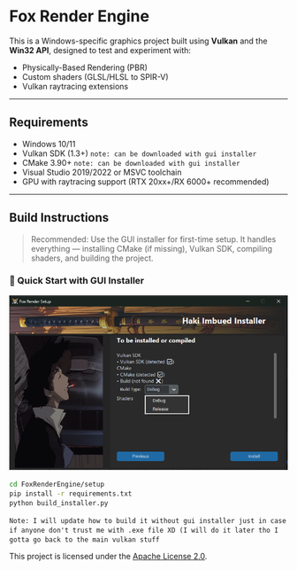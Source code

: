 # Fox Render Engine

This is a Windows-specific graphics project built using **Vulkan** and the **Win32 API**, designed to test and experiment with:

- Physically-Based Rendering (PBR)
- Custom shaders (GLSL/HLSL to SPIR-V)
- Vulkan raytracing extensions

---

## Requirements

- Windows 10/11
- Vulkan SDK (1.3+) `note: can be downloaded with gui installer`
- CMake 3.90+ `note: can be downloaded with gui installer`
- Visual Studio 2019/2022 or MSVC toolchain
- GPU with raytracing support (RTX 20xx+/RX 6000+ recommended)

---

## Build Instructions

> Recommended: Use the GUI installer for first-time setup. It handles everything — installing CMake (if missing), Vulkan SDK, compiling shaders, and building the project.

### 🔄 Quick Start with GUI Installer

![GUI Installer Preview](doc/installer-image.png)

```bash
cd FoxRenderEngine/setup
pip install -r requirements.txt
python build_installer.py
```

`Note: I will update how to build it without gui installer just in case if anyone don't trust me with .exe file XD (I will do it later tho I gotta go back to the main vulkan stuff`

This project is licensed under the [Apache License 2.0](http://www.apache.org/licenses/LICENSE-2.0).
